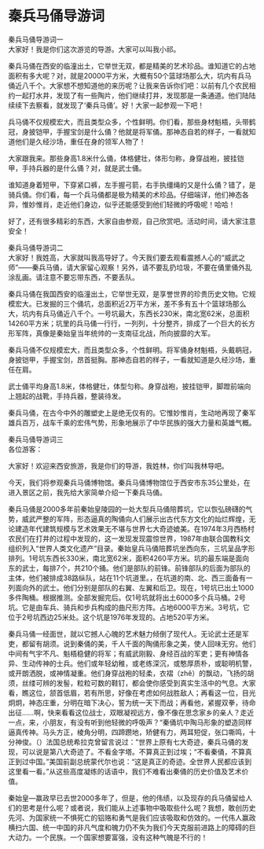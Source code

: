 # 秦兵马俑导游词  
秦兵马俑导游词一  
大家好！我是你们这次游览的导游。大家可以叫我小祁。  

秦兵马俑在西安的临潼出土，它举世无双，都是精美的艺术珍品。谁知道它的占地面积有多大呢？对，就是20000平方米，大概有50个篮球场那么大，坑内有兵马俑近八千个。大家想不想知道他的来历呢？让我来告诉你们吧：以前有几个农民相约一起打水井，发现了有一些陶片，他们继续打井，发现那是一条通道。他们陆陆续续下去察看，就发现了‘秦兵马俑’。好！大家一起参观一下吧！  

兵马俑不仅规模宏大，而且类型众多，个性鲜明。你们看，那些身材魁梧，头带鹤冠，身披铠甲，手握宝剑是什么俑？他就是将军俑。那神态自若的样子，一看就知道他们是久经沙场，重任在身的领军人物了！  

大家跟我来。那些身高1.8米什么俑，体格健壮，体形匀称，身穿战袍，披挂铠甲，手持兵器的是什么俑？对，就是武士俑。  

谁知道身着短甲，下穿紧口裤，左手握弓箭，右手执缰绳的又是什么俑？错了，是骑兵俑。你们看，每一个兵马俑都是极为精美的术珍品。仔细端详，他们神态各异，惟妙惟肖，走近他们身边，似乎还能感受到他们轻微的呼吸呢！哈哈！  

好了，还有很多精彩的东西，大家自由参观，自己欣赏吧。活动时间，请大家注意安全！  

秦兵马俑导游词二  
大家好！我姓高，大家就叫我高导好了。今天我们要去观看震撼人心的“威武之师”——秦兵马俑，请大家留心观察！另外，请不要乱扔垃圾，不要在俑里俑外乱涂乱画。请注意不要忘带东西，不要丢队。  

秦兵马俑在我国西安的临潼出土，它举世无双，是享誉世界的珍贵历史文物。它规模宏大。已发掘的三个俑坑，总面积近2万平方米，差不多有五十个篮球场那么大，坑内有兵马俑近八千个。一号坑最大，东西长230米，南北宽62米，总面积14260平方米；坑里的兵马俑一行行，一列列，十分整齐，排成了一个巨大的长方形军阵，真像是秦始皇当年统帅的一支南征北战，所向披靡的大军。  

秦兵马俑不仅规模宏大，而且类型众多，个性鲜明。将军俑身材魁梧，头戴鹖冠，身披铠甲，手握宝剑，昂首挺胸。那神态自若的样子，一看就知道是久经沙场，重任在肩。  

武士俑平均身高1.8米，体格健壮，体型匀称。身穿战袍，披挂铠甲，脚蹬前端向上翘起的战靴，手持兵器，整装待发。  

秦兵马俑，在古今中外的雕塑史上是绝无仅有的。它惟妙惟肖，生动地再现了秦军雄兵百万，战车千乘的宏伟气势，形象地展示了中华民族的强大力量和英雄气概。  

秦兵马俑导游词三  
各位游客：  

大家好！欢迎来西安旅游，我是你们的导游，我姓林，你们叫我林导吧。  

今天，我们将参观秦兵马俑博物馆。秦兵马俑博物馆位于西安市东35公里处，在进入景区之前，我先给大家简单介绍一下秦兵马俑。  

秦兵马俑是2000多年前秦始皇陵园的一处大型兵马俑陪葬坑，它以恢弘磅礴的气势，威武严整的军阵，形态逼真的陶俑向人们展示出古代东方文化的灿烂辉煌，无论建造年代建筑规模与艺术效果无不堪与世界七大奇迹媲美。在1974年3月西杨村农民们在打井的过程中发现的，这一发现发现震惊世界，1987年由联合国教科文组织列入“世界人类文化遗产”目录。秦始皇兵马俑陪葬坑坐西向东，三坑呈品字形排列。1号坑东西长330米，南北宽62米，面积4260平方米。坑的最东端是面向东的武士，每排7个，共210个捅。他们是部队的前锋。前锋部队的后面为部队的主体，他们被排成38路纵队，站在11个坑道里。，在坑道的南、北、西三面备有一列面向外的武士。他们分别是部队的右翼、左翼和后卫。现在，1号坑已出土1000多件陶桶。根据推测。全部发掘完后。仅1号坑就将出土6000多个兵马桶。2号坑。它是由车兵、骑兵和步兵构成的曲尺形方阵。占地6000平方米。3号坑，它位于2号坑西边25米处。这个坑是1976年发现的。占地520平方米。  

秦兵马俑一经面世，就以它撼人心魄的艺术魅力倾倒了现代人。无论武士还是军吏，都留有胡须。说到秦俑的美，千人千面的陶俑形象之美，使人回味无穷。他们中间有气宇不凡、魁梧稳健的将军；有威武刚毅、身经百战的军吏；更有神情各异、生动传神的士兵。他们或年轻幼稚，或老练深沉，或憨厚质朴，或聪明机警，或开朗洒脱，或神情凝重。他们身穿战袍的轻柔，衣褶（zhě）的飘动，飞扬的胡须，丝缕可辨的发髻，粒粒可数的鞋钉，都会使你感受到真实生活中的气息。大家看，瞧这位，颔首低眉，若有所思，好像在考虑如何战胜敌人；再看这一位，目光炯炯，神态庄重，分明在暗下决心，誓为统一天下而战；再看他，紧握双拳，待命出征……啊，快来看看这位战士，双眼凝视远方，像不像在思念家乡的亲人？走近一点，来，小朋友，有没有听到他轻微的呼吸声？“秦俑坑中陶马形象的塑造同样逼真传神。马头方正，棱角分明，四蹄躜地，矫健有力，两耳短促，张口嘶鸣，十分神俊。（）法国总统希拉克曾留言说过：”世界上原有七大奇迹，秦兵马俑的发现，可以说是第八大奇迹了。不看金字塔。不算真正到过埃；“不看秦俑，不算真正到过中国。”美国前副总统蒙代尔也说：“这是真正的奇迹。全世界人民都应该到这里看一看。”从这些高度凝练的话语中，我们不难看出秦俑的历史价值及艺术价值。  

秦始皇—赢政早已去世2000多年了，但是，他的伟绩，以及现存的兵马俑留给人们的思考是什么呢？或者说，我们能从上述事物中吸取些什么呢？我想，敢创历史先河、为国家统一不惧死亡的铝赂和勇气是我们应该吸取和仿效的。一代伟人赢政横扫六国、统一中国的非凡气度和魄力仍不失为我们今天克服前进路上的障碍的巨大动力。一个民族。一个国家想要富强，没有这种气魄是不行的！  
